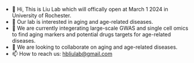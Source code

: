 - 👋 Hi, This is Liu Lab which will offically open at March 1 2024 in University of Rochester.
- 👀 Our lab is interested in aging and age-related diseases.
- 🌱 We are currently integerating large-scale GWAS and single cell omics to find aging markers and potential drugs targets for age-related diseases.
- 💞️ We are looking to collaborate on aging and age-related diseases.
- 📫 How to reach us: hbliulab@gmail.com

<!---
hbliulab/hbliulab is a ✨ special ✨ repository because its `README.md` (this file) appears on your GitHub profile.
You can click the Preview link to take a look at your changes.
--->

